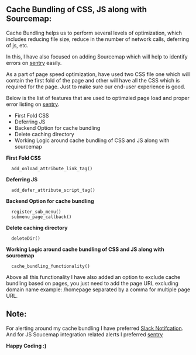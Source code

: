 ## Cache Bundling of CSS, JS along with Sourcemap:

Cache Bundling helps us to perform several levels of optimization, which includes reducing file size, reduce in the number of network calls, deferring of js, etc.

In this, I have also focused on adding Sourcemap which will help to identify errors on [sentry](https://sentry.io/) easily.

As a part of page speed optimization, have used two CSS file one which will contain the first fold of the page and other will have all the CSS which is required for the page. Just to make sure our end-user experience is good.

Below is the list of features that are used to optimzied page load and proper error listing on [sentry](https://sentry.io/).

* First Fold CSS
* Deferring JS
* Backend Option for cache bundling
* Delete caching directory
* Working Logic around cache bundling of CSS and JS along with sourcemap



**First Fold CSS**
```
  add_onload_attribute_link_tag()
```

**Deferring JS**
```
  add_defer_attribute_script_tag()
```

**Backend Option for cache bundling**
```
  register_sub_menu()
  submenu_page_callback()
```

**Delete caching directory**
```
  deleteDir()
```

**Working Logic around cache bundling of CSS and JS along with sourcemap**
```
  cache_bundling_functionality()
```

Above all this functionality I have also added an option to exclude cache bundling based on pages, you just need to add the page URL excluding domain name example: /homepage separated by a comma for multiple page URL.




## Note: 
For alerting around my cache bundling I have preferred [Slack Notifcation](https://api.slack.com/messaging/webhooks).
And for JS Soucemap integration related alerts I preferred [sentry](https://sentry.io/)


**Happy Coding :)**
